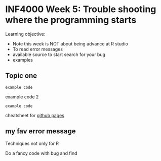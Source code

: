 # INF4000 Week 5: Trouble shooting where the programming starts

Learning objective:
* Note this week is NOT about being advance at R studio
* To read error messages
* available source to start search for your bug
* examples

## Topic one

```example code```

example code 2
```
example code
```

cheatsheet for [github pages](https://github.com/adam-p/markdown-here/wiki/Markdown-Cheatsheet)

## my fav error message

Techniques not only for R

Do a fancy code with bug and find 


